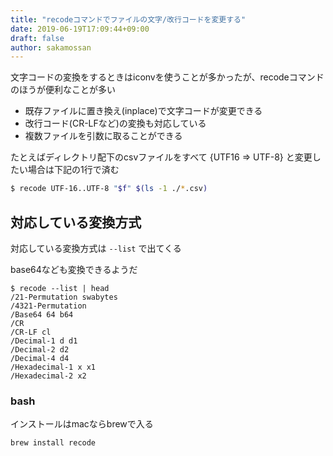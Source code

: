 ```yaml
---
title: "recodeコマンドでファイルの文字/改行コードを変更する"
date: 2019-06-19T17:09:44+09:00
draft: false
author: sakamossan
---
```


文字コードの変換をするときはiconvを使うことが多かったが、recodeコマンドのほうが便利なことが多い

- 既存ファイルに置き換え(inplace)で文字コードが変更できる
- 改行コード(CR-LFなど)の変換も対応している
- 複数ファイルを引数に取ることができる

たとえばディレクトリ配下のcsvファイルをすべて {UTF16 => UTF-8} と変更したい場合は下記の1行で済む

```bash
$ recode UTF-16..UTF-8 "$f" $(ls -1 ./*.csv)
```

## 対応している変換方式

対応している変換方式は `--list` で出てくる

base64なども変換できるようだ

```
$ recode --list | head
/21-Permutation swabytes
/4321-Permutation
/Base64 64 b64
/CR
/CR-LF cl
/Decimal-1 d d1
/Decimal-2 d2
/Decimal-4 d4
/Hexadecimal-1 x x1
/Hexadecimal-2 x2
```

### bash

インストールはmacならbrewで入る

```bash
brew install recode
```
